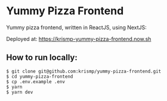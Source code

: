 # Yummy Pizza Frontend

Yummy pizza frontend, written in ReactJS, using NextJS:

Deployed at: https://krismp-yummy-pizza-frontend.now.sh

## How to run locally:

```shell
$ git clone git@github.com:krismp/yummy-pizza-frontend.git
$ cd yummy-pizza-frontend
$ cp .env.example .env
$ yarn
$ yarn dev
```

